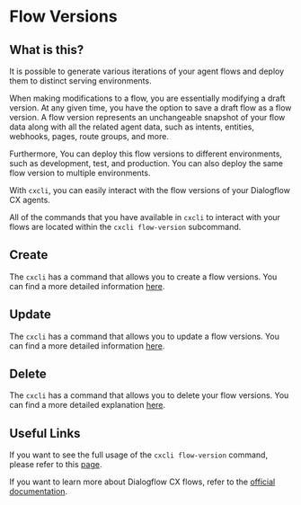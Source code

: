 # Flow Versions

## What is this?

It is possible to generate various iterations of your agent flows and deploy them to distinct serving environments.

When making modifications to a flow, you are essentially modifying a draft version. At any given time, you have the option to save a draft flow as a flow version. A flow version represents an unchangeable snapshot of your flow data along with all the related agent data, such as intents, entities, webhooks, pages, route groups, and more.

Furthermore, You can deploy this flow versions to different environments, such as development, test, and production. You can also deploy the same flow version to multiple environments.

With `cxcli`, you can easily interact with the flow versions of your Dialogflow CX agents.

All of the commands that you have available in `cxcli` to interact with your flows are located within the `cxcli flow-version` subcommand.

## Create

The `cxcli` has a command that allows you to create a flow versions. You can find a more detailed information [here](/flowversions/create).

## Update

The `cxcli` has a command that allows you to update a flow versions. You can find a more detailed information [here](/flowversions/update).


## Delete

The `cxcli` has a command that allows you to delete your flow versions. You can find a more detailed explanation [here](/flowversions/delete).


## Useful Links

If you want to see the full usage of the `cxcli flow-version` command, please refer to this [page](/cmd/cxcli_flow-version).

If you want to learn more about Dialogflow CX flows, refer to the [official documentation](https://cloud.google.com/dialogflow/cx/docs/concept/version).
